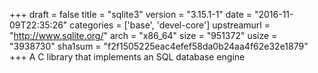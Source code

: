 +++
draft = false
title = "sqlite3"
version = "3.15.1-1"
date = "2016-11-09T22:35:26"
categories = ['base', 'devel-core']
upstreamurl = "http://www.sqlite.org/"
arch = "x86_64"
size = "951372"
usize = "3938730"
sha1sum = "f2f1505225eac4efef58da0b24aa4f62e32e1879"
+++
A C library that implements an SQL database engine